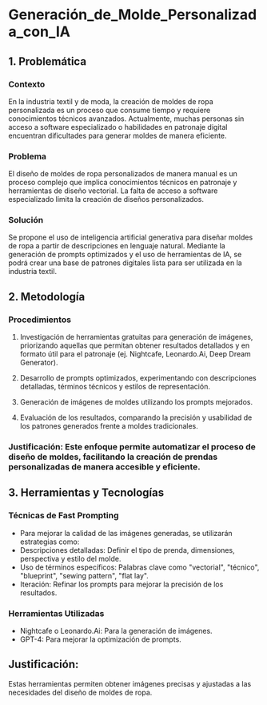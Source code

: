 # Generación_de_Molde_Personalizada_con_IA
## 1. Problemática

### Contexto

En la industria textil y de moda, la creación de moldes de ropa personalizada es un proceso que consume tiempo y requiere conocimientos técnicos avanzados. Actualmente, muchas personas sin acceso a software especializado o habilidades en patronaje digital encuentran dificultades para generar moldes de manera eficiente.

### Problema

El diseño de moldes de ropa personalizados de manera manual es un proceso complejo que implica conocimientos técnicos en patronaje y herramientas de diseño vectorial. La falta de acceso a software especializado limita la creación de diseños personalizados.

### Solución

Se propone el uso de inteligencia artificial generativa para diseñar moldes de ropa a partir de descripciones en lenguaje natural. Mediante la generación de prompts optimizados y el uso de herramientas de IA, se podrá crear una base de patrones digitales lista para ser utilizada en la industria textil.

## 2. Metodología

### Procedimientos

1. Investigación de herramientas gratuitas para generación de imágenes, priorizando aquellas que permitan obtener resultados detallados y en formato útil para el patronaje (ej. Nightcafe, Leonardo.Ai, Deep Dream Generator).

2. Desarrollo de prompts optimizados, experimentando con descripciones detalladas, términos técnicos y estilos de representación.

3. Generación de imágenes de moldes utilizando los prompts mejorados.

4. Evaluación de los resultados, comparando la precisión y usabilidad de los patrones generados frente a moldes tradicionales.

### Justificación: Este enfoque permite automatizar el proceso de diseño de moldes, facilitando la creación de prendas personalizadas de manera accesible y eficiente.

## 3. Herramientas y Tecnologías

### Técnicas de Fast Prompting

* Para mejorar la calidad de las imágenes generadas, se utilizarán estrategias como:
* Descripciones detalladas: Definir el tipo de prenda, dimensiones, perspectiva y estilo del molde.
* Uso de términos específicos: Palabras clave como "vectorial", "técnico", "blueprint", "sewing pattern", "flat lay".
* Iteración: Refinar los prompts para mejorar la precisión de los resultados.

### Herramientas Utilizadas

* Nightcafe o Leonardo.Ai: Para la generación de imágenes.
* GPT-4: Para mejorar la optimización de prompts.

## Justificación:
Estas herramientas permiten obtener imágenes precisas y ajustadas a las necesidades del diseño de moldes de ropa.

